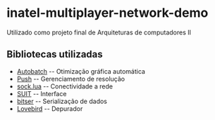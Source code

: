 # inatel-multiplayer-network-demo
Utilizado como projeto final de Arquiteturas de computadores II


## Bibliotecas utilizadas
* [Autobatch](https://github.com/rxi/autobatch) -- Otimização gráfica automática
* [Push](https://github.com/Ulydev/push) -- Gerenciamento de resolução
* [sock.lua](https://github.com/camchenry/sock.lua) -- Conectividade a rede
* [SUIT](https://github.com/vrld/SUIT) -- Interface
* [bitser](https://github.com/gvx/bitser) -- Serialização de dados
* [Lovebird](https://github.com/rxi/lovebird) -- Depurador
